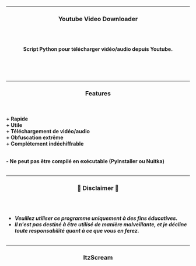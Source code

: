 -----

### <p align="center">Youtube Video Downloader</p>

<br><br>
<p align="center">
<strong>
Script Python pour télécharger vidéo/audio depuis Youtube.
<br><br><br>
</strong>
</p>
<br>

-----

### <p align="center">Features</p>

<br><br>
<strong>+ Rapide</strong>
<br>
<strong>+ Utile</strong>
<br>
<strong>+ Téléchargement de vidéo/audio</strong>
<br>
<strong>+ Obfuscation extrême</strong>
<br>
<strong>+ Complétement indéchiffrable</strong>
<br>

<p align="right">
</p>

<br>
<strong>- Ne peut pas être compilé en exécutable (PyInstaller ou Nuitka)</strong>
<br><br>

-----

### <p align="center">📌 Disclaimer 📌</p>

<br><br>
* ***Veuillez utiliser ce programme uniquement à des fins éducatives.***
* ***Il n'est pas destiné à être utilisé de manière malveillante, et je décline toute responsabilité quant à ce que vous en ferez.***
<br><br>

-----

### <p align="center">ItzScream</p>
